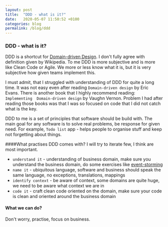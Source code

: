 ```yaml
---
layout: post
title:  "DDD - what is it?"
date:   2020-05-07 11:50:52 +0100
categories: blog
permalink: /blog/ddd
---
```

### DDD - what is it? 

DDD is a shortcut for [Domain-driven Design](https://en.wikipedia.org/wiki/Domain-driven_design).
I don't fully agree with definition given by Wikipedia. To me DDD is more subjective and is more like 
Clean Code or Agile. We more or less know what it is, but it is very subjective how given teams implement this.

I must admit, that I struggled with understanding of DDD for quite a long time. It was not easy even after 
reading `Domain-driven design` by Eric Evans. There is another book that I highly recommend reading: `Implementing 
Domain-driven design` by Vaughn Vernon. Problem I had after reading those books was that I was so focused on code 
that I did not catch what is the key.

DDD to me is a set of principles that software should be build with. The main goal for any software 
is to solve real problems, be response for given need. For example, `Todo list` app - helps people to organise stuff
and keep not forgetting about things.

####What practises DDD comes with?
I will try to iterate few, I think are most important.

* `understand it` - understanding of business domain, make sure you understand the business domain, do some exercises like 
[event-storming](https://en.wikipedia.org/wiki/Event_storming)
* `name it` - ubiquitous language, software and business should speak the same language, no exceptions, translations, mappings
* `identify context` - be aware of context, some domains are quite huge, we need to be aware what context we are in
* `code it` - craft clean code oriented on the domain, make sure your code is clean and oriented around the business domain


#### What we can do? 
Don't worry, practise, focus on business.

